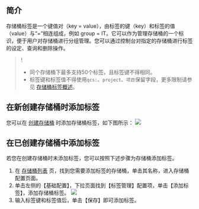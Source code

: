 ## 简介

存储桶标签是一个键值对（key = value），由标签的键（key）和标签的值（value）与“=”相连组成，例如 group = IT。它可以作为管理存储桶的一个标识，便于用户对存储桶进行分组管理。您可以通过控制台对指定的存储桶进行标签的设定、查询和删除操作。


>!
>- 同个存储桶下最多支持50个标签，且标签键不得相同。
>- 标签键和标签值不得使用`qcs:`、`project`、`项目`保留字段，更多限制请参见 [存储桶标签概述](
https://cloud.tencent.com/document/product/436/34834)。

## 在新创建存储桶时添加标签

您可以在 [创建存储桶](https://cloud.tencent.com/document/product/436/13309) 时添加存储桶标签，如下图所示：
![](https://main.qcloudimg.com/raw/cb61d7b281252263a0e00aa0ff67a60e.jpg)

## 在已创建存储桶中添加标签

若您在创建存储桶时未添加标签，您可以按照下述步骤为存储桶添加标签。
1. 在 [存储桶列表](https://console.cloud.tencent.com/cos5/bucket) 页，找到您需要添加标签的存储桶，单击其名称，进入存储桶配置页面。
2. 单击左侧的【基础配置】，下拉页面找到【标签管理】配置项，单击【添加标签】，添加存储桶标签。
![](https://main.qcloudimg.com/raw/8b21fc32da1802087bcc5d5f741054ae.jpg)
3. 输入标签键和标签值后，单击【保存】即可添加标签。

